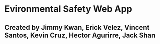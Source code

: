 # Evironmental Safety Web App

## Created by Jimmy Kwan, Erick Velez, Vincent Santos, Kevin Cruz, Hector Agurirre, Jack Shan
